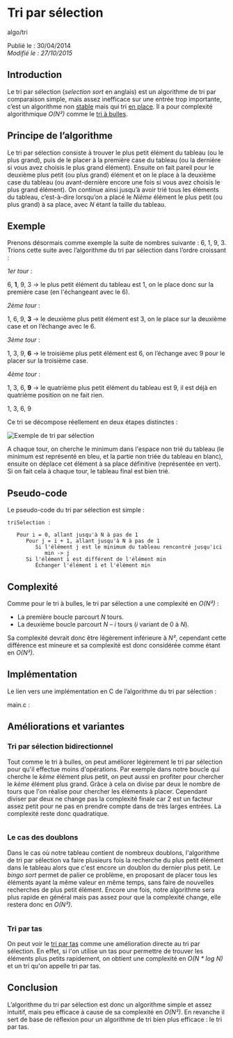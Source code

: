 Tri par sélection
=================
algo/tri

Publié le : 30/04/2014  
*Modifié le : 27/10/2015*

## Introduction

Le tri par sélection (*selection sort* en anglais) est un algorithme de tri par comparaison simple, mais assez inefficace sur une entrée trop importante, c’est un algorithme non [stable](https://en.wikipedia.org/wiki/Sorting_algorithm#Stability) mais qui tri [en place](https://en.wikipedia.org/wiki/In-place_algorithm). Il a pour complexité algorithmique *O(N²)* comme le [tri à bulles](/algo/tri/tri_bulles.html).

## Principe de l’algorithme

Le tri par sélection consiste à trouver le plus petit élément du tableau (ou le plus grand), puis de le placer à la première case du tableau (ou la dernière si vous avez choisis le plus grand élément). Ensuite on fait pareil pour le deuxième plus petit (ou plus grand) élément et on le place à la deuxième case du tableau (ou avant-dernière encore une fois si vous avez choisis le plus grand élément). On continue ainsi jusqu’à avoir trié tous les éléments du tableau, c’est-à-dire lorsqu’on a placé le *Nième* élément le plus petit (ou plus grand) à sa place, avec *N* étant la taille du tableau.

## Exemple
 
Prenons désormais comme exemple la suite de nombres suivante : 6, 1, 9, 3. Trions cette suite avec l’algorithme du tri par sélection dans l’ordre croissant :

*1er tour* :

6, **1**, 9, 3 -> le plus petit élément du tableau est 1, on le place donc sur la première case (en l'échangeant avec le 6).

*2ème tour* :

1, 6, 9, **3** -> le deuxième plus petit élément est 3, on le place sur la deuxième case et on l’échange avec le 6.

*3ème tour* :

1, 3, 9, **6** -> le troisième plus petit élément est 6, on l’échange avec 9 pour le placer sur la troisième case.

*4ème tour* :

1, 3, 6, **9** -> le quatrième plus petit élément du tableau est 9, il est déjà en quatrième position on ne fait rien.

1, 3, 6, 9

Ce tri se décompose réellement en deux étapes distinctes :

![Exemple de tri par sélection](/static/img/algo/tri/tri_selection/exemple_tri.png)

A chaque tour, on cherche le minimum dans l'espace non trié du tableau (le minimum est représenté en bleu, et la partie non triée du tableau en blanc), ensuite on déplace cet élément à sa place définitive (représentée en vert). Si on fait cela à chaque tour, le tableau final est bien trié.

## Pseudo-code

Le pseudo-code du tri par sélection est simple :

```nohighlight
triSelection :

   Pour i = 0, allant jusqu'à N à pas de 1
      Pour j = i + 1, allant jusqu'à N à pas de 1
         Si l'élément j est le minimum du tableau rencontré jusqu'ici
            min -> j
      Si l'élément i est différent de l'élément min
         Échanger l'élément i et l'élément min
```

## Complexité

Comme pour le tri à bulles, le tri par sélection a une complexité en *O(N²)* :

- La première boucle parcourt *N* tours.
- La deuxième boucle parcourt *N – i* tours (*i* variant de 0 à *N*).

Sa complexité devrait donc être légèrement inférieure à *N²*, cependant cette différence est mineure et sa complexité est donc considérée comme étant en *O(N²)*.

## Implémentation

Le lien vers une implémentation en C de l’algorithme du tri par sélection :

main.c : 

## Améliorations et variantes

### Tri par sélection bidirectionnel

Tout comme le tri à bulles, on peut améliorer légèrement le tri par sélection pour qu'il effectue moins d'opérations. Par exemple dans notre boucle qui cherche le *kème* élément plus petit, on peut aussi en profiter pour chercher le *kème* élément plus grand. Grâce à cela on divise par deux le nombre de tours que l'on réalise pour chercher les éléments à placer. Cependant diviser par deux ne change pas la complexité finale car 2 est un facteur assez petit pour ne pas en prendre compte dans de très larges entrées. La complexité reste donc quadratique.

```nohighlight

```

### Le cas des doublons

Dans le cas où notre tableau contient de nombreux doublons, l'algorithme de tri par sélection va faire plusieurs fois la recherche du plus petit élément dans le tableau alors que c'est encore un doublon du dernier plus petit. Le *bingo sort* permet de palier ce problème, en proposant de placer tous les éléments ayant la même valeur en même temps, sans faire de nouvelles recherches de plus petit élément. Encore une fois, notre algorithme sera plus rapide en général mais pas assez pour que la complexité change, elle restera donc en *O(N²)*.

```nohighlight

```

### Tri par tas

On peut voir le [tri par tas](/algo/tri/tri_tas.html) comme une amélioration directe au tri par sélection. En effet, si l'on utilise un tas pour permettre de trouver les éléments plus petits rapidement, on obtient une complexité en *O(N \* log N)* et un tri qu'on appelle tri par tas.

## Conclusion

L’algorithme du tri par sélection est donc un algorithme simple et assez intuitif, mais peu efficace à cause de sa complexité en *O(N²)*. En revanche il sert de base de réflexion pour un algorithme de tri bien plus efficace : le tri par tas.
